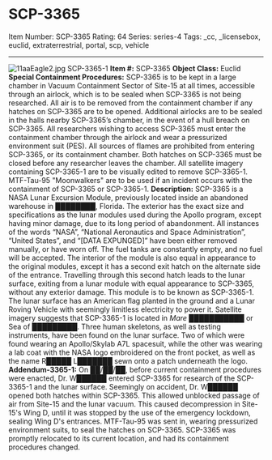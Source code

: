 # SCP-3365
Item Number: SCP-3365
Rating: 64
Series: series-4
Tags: _cc, _licensebox, euclid, extraterrestrial, portal, scp, vehicle

---

![11aaEagle2.jpg](https://3.bp.blogspot.com/-5ZB_KMLUhwQ/VcSy0-Sb6QI/AAAAAAAAYPg/pmCZyb611PQ/s1600/11aaEagle2.jpg)
SCP-3365-1
**Item #:** SCP-3365
**Object Class:** Euclid
**Special Containment Procedures:** SCP-3365 is to be kept in a large chamber in Vacuum Containment Sector of Site-15 at all times, accessible through an airlock, which is to be sealed when SCP-3365 is not being researched. All air is to be removed from the containment chamber if any hatches on SCP-3365 are to be opened. Additional airlocks are to be sealed in the halls nearby SCP-3365’s chamber, in the event of a hull breach on SCP-3365. All researchers wishing to access SCP-3365 must enter the containment chamber through the airlock and wear a pressurized environment suit (PES). All sources of flames are prohibited from entering SCP-3365, or its containment chamber. Both hatches on SCP-3365 must be closed before any researcher leaves the chamber. All satellite imagery containing SCP-3365-1 are to be visually edited to remove SCP-3365-1.
MTF-Tau-95 "Moonwalkers" are to be used if an incident occurs with the containment of SCP-3365 or SCP-3365-1.
**Description:** SCP-3365 is a NASA Lunar Excursion Module, previously located inside an abandoned warehouse in ████████, Florida. The exterior has the exact size and specifications as the lunar modules used during the Apollo program, except having minor damage, due to its long period of abandonment. All instances of the words “NASA”, “National Aeronautics and Space Administration”, “United States”, and “[DATA EXPUNGED]” have been either removed manually, or have worn off. The fuel tanks are constantly empty, and no fuel will be accepted. The interior of the module is also equal in appearance to the original modules, except it has a second exit hatch on the alternate side of the entrance.
Travelling through this second hatch leads to the lunar surface, exiting from a lunar module with equal appearance to SCP-3365, without any exterior damage. This module is to be known as SCP-3365-1. The lunar surface has an American flag planted in the ground and a Lunar Roving Vehicle with seemingly limitless electricity to power it. Satellite imagery suggests that SCP-3365-1 is located in _Mare_ ███████████ or Sea of █████████. Three human skeletons, as well as testing instruments, have been found on the lunar surface. Two of which were found wearing an Apollo/Skylab A7L spacesuit, while the other was wearing a lab coat with the NASA logo embroidered on the front pocket, as well as the name R█████ L███████ sewn onto a patch underneath the logo.
**Addendum-3365-1:** On ██/██/██, before current containment procedures were enacted, Dr. W██████ entered SCP-3365 for research of the SCP-3365-1 and the lunar surface. Seemingly on accident, Dr. W██████ opened both hatches within SCP-3365. This allowed unblocked passage of air from Site-15 and the lunar vacuum. This caused decompression in Site-15's Wing D, until it was stopped by the use of the emergency lockdown, sealing Wing D's entrances. MTF-Tau-95 was sent in, wearing pressurized environment suits, to seal the hatches on SCP-3365.
SCP-3365 was promptly relocated to its current location, and had its containment procedures changed.